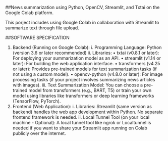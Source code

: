 ##News summarization using Python, OpenCV, Streamlit, and Txtai on the Google Colab platform.

This porject includes using Google Colab in collaboration with Streamlit to summarize text through file upload.

##SOFTWARE SPECIFICATION

1. Backend (Running on Google Colab):
i.     Programming Language:
Python (version 3.6 or later recommended)
ii.    Libraries:
•	txtai (v0.8.1 or later): For deploying your summarization model as an API.
•	streamlit (v1.14 or later): For building the web application interface.
•	transformers (v4.25 or later): Provides pre-trained models for text summarization tasks (if not using a custom model).
•	opencv-python (v4.8.0 or later): For image processing tasks (if your project involves summarizing news articles with images).
iii.     Text Summarization Model:
You can choose a pre-trained model from transformers (e.g., BART, T5) or train your own model using libraries like transformers or deep learning frameworks (TensorFlow, PyTorch).
2. Frontend (Web Application):
i. Libraries:
Streamlit (same version as backend) handles the web app development within Python. No separate frontend framework is needed.
ii. Local Tunnel Tool (on your local machine - Optional):
A local tunnel tool like ngrok or Localtunnel is needed if you want to share your Streamlit app running on Colab publicly over the internet.

